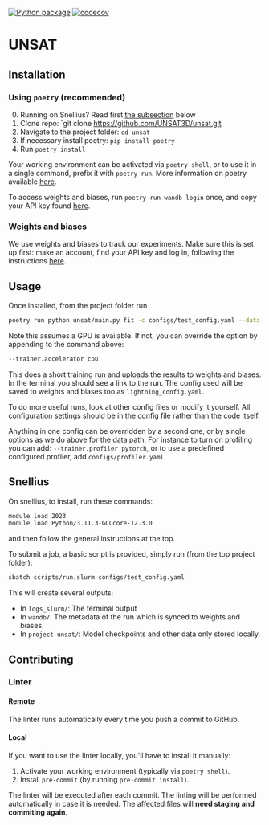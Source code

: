 [![Python package](https://github.com/UNSAT3D/unsat/workflows/Install%20and%20test%20Python%20package/badge.svg)](https://github.com/UNSAT3D/unsat/actions/workflows/python.yaml)
[![codecov](https://codecov.io/gh/UNSAT3D/unsat/graph/badge.svg)](https://codecov.io/gh/UNSAT3D/unsat)

# UNSAT

## Installation

### Using `poetry` (recommended)

0. Running on Snellius? Read first [the subsection](#snellius) below
1. Clone repo: `git clone https://github.com/UNSAT3D/unsat.git
2. Navigate to the project folder: `cd unsat`
3. If necessary install poetry: `pip install poetry`
4. Run `poetry install`

Your working environment can be activated via `poetry shell`, or to use it in a single command, prefix it with `poetry run`.
More information on poetry available [here](https://python-poetry.org/).

To access weights and biases, run `poetry run wandb login` once, and copy your API key found [here](https://wandb.ai/authorize).

### Weights and biases

We use weights and biases to track our experiments. 
Make sure this is set up first: make an account, find your API key and log in, following the instructions [here](https://docs.wandb.ai/quickstart).

## Usage

Once installed, from the project folder run

```bash
poetry run python unsat/main.py fit -c configs/test_config.yaml --data.hdf5_path <path to data>
```

Note this assumes a GPU is available. If not, you can override the option by appending to the command above:
```bash
--trainer.accelerator cpu
```

This does a short training run and uploads the results to weights and biases.
In the terminal you should see a link to the run.
The config used will be saved to weights and biases too as `lightning_config.yaml`.

To do more useful runs, look at other config files or modify it yourself.
All configuration settings should be in the config file rather than the code itself.

Anything in one config can be overridden by a second one, or by single options as we do above for the data path.
For instance to turn on profiling you can add: `--trainer.profiler pytorch`, or to use a predefined
configured profiler, add `configs/profiler.yaml`.

## Snellius

On snellius, to install, run these commands:
```bash
module load 2023
module load Python/3.11.3-GCCcore-12.3.0
```
and then follow the general instructions at the top.

To submit a job, a basic script is provided, simply run (from the top project folder):
```bash
sbatch scripts/run.slurm configs/test_config.yaml
```

This will create several outputs:
- In `logs_slurm/`: The terminal output
- In `wandb/`: The metadata of the run which is synced to weights and biases.
- In `project-unsat/`: Model checkpoints and other data only stored locally.

## Contributing

### Linter

#### Remote

The linter runs automatically every time you push a commit to GitHub.

#### Local
If you want to use the linter locally, you'll have to install it manually:

1. Activate your working environment (typically via `poetry shell`).
2. Install `pre-commit` (by running `pre-commit install`).

The linter will be executed after each commit.
The linting will be performed automatically in case it is needed.
The affected files will **need staging and commiting again**.
